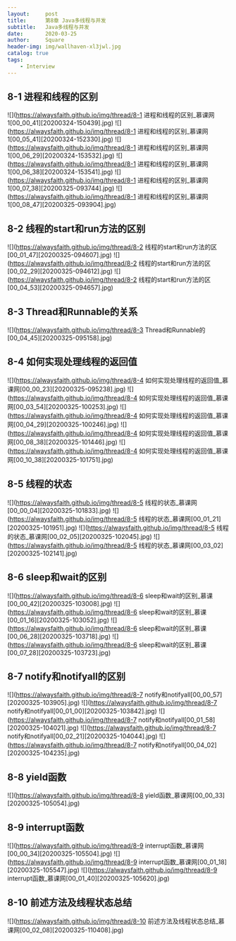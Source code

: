 ```yaml
---
layout:     post
title:      第8章 Java多线程与并发
subtitle:   Java多线程与并发
date:       2020-03-25
author:     Square
header-img: img/wallhaven-xl3jwl.jpg
catalog: true
tags:
    - Interview
---
```


## 8-1 进程和线程的区别
![](https://alwaysfaith.github.io/img/thread/8-1 进程和线程的区别_慕课网1[00_00_41][20200324-150439].jpg)
![](https://alwaysfaith.github.io/img/thread/8-1 进程和线程的区别_慕课网1[00_05_41][20200324-152330].jpg)
![](https://alwaysfaith.github.io/img/thread/8-1 进程和线程的区别_慕课网1[00_06_29][20200324-153532].jpg)
![](https://alwaysfaith.github.io/img/thread/8-1 进程和线程的区别_慕课网1[00_06_38][20200324-153541].jpg)
![](https://alwaysfaith.github.io/img/thread/8-1 进程和线程的区别_慕课网1[00_07_38][20200325-093744].jpg)
![](https://alwaysfaith.github.io/img/thread/8-1 进程和线程的区别_慕课网1[00_08_47][20200325-093904].jpg)
## 8-2 线程的start和run方法的区别
![](https://alwaysfaith.github.io/img/thread/8-2 线程的start和run方法的区[00_01_47][20200325-094607].jpg)
![](https://alwaysfaith.github.io/img/thread/8-2 线程的start和run方法的区[00_02_29][20200325-094612].jpg)
![](https://alwaysfaith.github.io/img/thread/8-2 线程的start和run方法的区[00_04_53][20200325-094657].jpg)
## 8-3 Thread和Runnable的关系
![](https://alwaysfaith.github.io/img/thread/8-3 Thread和Runnable的[00_04_45][20200325-095158].jpg)
## 8-4 如何实现处理线程的返回值
![](https://alwaysfaith.github.io/img/thread/8-4 如何实现处理线程的返回值_慕课网[00_00_23][20200325-095238].jpg)
![](https://alwaysfaith.github.io/img/thread/8-4 如何实现处理线程的返回值_慕课网[00_03_54][20200325-100253].jpg)
![](https://alwaysfaith.github.io/img/thread/8-4 如何实现处理线程的返回值_慕课网[00_04_29][20200325-100246].jpg)
![](https://alwaysfaith.github.io/img/thread/8-4 如何实现处理线程的返回值_慕课网[00_08_38][20200325-101446].jpg)
![](https://alwaysfaith.github.io/img/thread/8-4 如何实现处理线程的返回值_慕课网[00_10_38][20200325-101751].jpg)
## 8-5 线程的状态
![](https://alwaysfaith.github.io/img/thread/8-5 线程的状态_慕课网[00_00_04][20200325-101833].jpg)
![](https://alwaysfaith.github.io/img/thread/8-5 线程的状态_慕课网[00_01_21][20200325-101951].jpg)
![](https://alwaysfaith.github.io/img/thread/8-5 线程的状态_慕课网[00_02_05][20200325-102045].jpg)
![](https://alwaysfaith.github.io/img/thread/8-5 线程的状态_慕课网[00_03_02][20200325-102141].jpg)
## 8-6 sleep和wait的区别
![](https://alwaysfaith.github.io/img/thread/8-6 sleep和wait的区别_慕课[00_00_42][20200325-103008].jpg)
![](https://alwaysfaith.github.io/img/thread/8-6 sleep和wait的区别_慕课[00_01_16][20200325-103052].jpg)
![](https://alwaysfaith.github.io/img/thread/8-6 sleep和wait的区别_慕课[00_06_28][20200325-103718].jpg)
![](https://alwaysfaith.github.io/img/thread/8-6 sleep和wait的区别_慕课[00_07_28][20200325-103723].jpg)
## 8-7 notify和notifyall的区别
![](https://alwaysfaith.github.io/img/thread/8-7 notify和notifyall[00_00_57][20200325-103905].jpg)
![](https://alwaysfaith.github.io/img/thread/8-7 notify和notifyall[00_01_00][20200325-103842].jpg)
![](https://alwaysfaith.github.io/img/thread/8-7 notify和notifyall[00_01_58][20200325-104021].jpg)
![](https://alwaysfaith.github.io/img/thread/8-7 notify和notifyall[00_02_21][20200325-104044].jpg)
![](https://alwaysfaith.github.io/img/thread/8-7 notify和notifyall[00_04_02][20200325-104235].jpg)
## 8-8 yield函数
![](https://alwaysfaith.github.io/img/thread/8-8 yield函数_慕课网[00_00_33][20200325-105054].jpg)
## 8-9 interrupt函数
![](https://alwaysfaith.github.io/img/thread/8-9 interrupt函数_慕课网[00_00_34][20200325-105504].jpg)
![](https://alwaysfaith.github.io/img/thread/8-9 interrupt函数_慕课网[00_01_18][20200325-105547].jpg)
![](https://alwaysfaith.github.io/img/thread/8-9 interrupt函数_慕课网[00_01_40][20200325-105620].jpg)
## 8-10 前述方法及线程状态总结
![](https://alwaysfaith.github.io/img/thread/8-10 前述方法及线程状态总结_慕课网[00_02_08][20200325-110408].jpg)